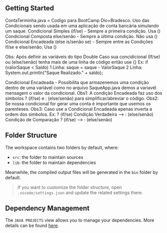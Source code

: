 ## Getting Started

ContaTerminha.java = Codigo para BootCamp Dio+Bradesco. Uso das Condicionais sendo usada em uma aplicação de conta bancária simulando um saque. 
Condicional Simples (if/se) - Sempre a primeira condição. Usa ()
Condicional Composta else/senão - Sempre a última condição. Não usa ()
Condicional Encadeada (else is/senão se) - Sempre entre as Condições if/se e else/senão. Usa ()

Obs: Após definir as variáveis do tipo Double Caso sua concidicional (If/se) ou (else/senão) tenha mais de uma linha de código então use {}
Ex:
if (valorSaque < Saldo)
    1 Linha: saque = saque - ValorSaque
    2 Linha: System.out.println("Saque Realizado." + saldo);

Condicional Encadeada - Possibilita que armazenemos uma condição dentro de uma variável como no arquivo
SaqueApp.java demos a variavél mensagem o valor da condicional.
Obs1: A condição Encadeada faz uso dos simbolos ? (if/se) e : (else/senão) para simplificar/abreviar o código. 
Obs2: Se nossa condicional for gerar uma conta é importante que usemos os parenteses.
Obs3: Caso use a Condicional Encadeada apenas inverta a ordem dos simbolos. 
Ex: ? (if/se) Condição Verdadeira --> : (else/senão) Condição de Comparação ? (if/se) --> : (else/senão) 




## Folder Structure

The workspace contains two folders by default, where:

- `src`: the folder to maintain sources
- `lib`: the folder to maintain dependencies

Meanwhile, the compiled output files will be generated in the `bin` folder by default.

> If you want to customize the folder structure, open `.vscode/settings.json` and update the related settings there.

## Dependency Management

The `JAVA PROJECTS` view allows you to manage your dependencies. More details can be found [here](https://github.com/microsoft/vscode-java-dependency#manage-dependencies).
